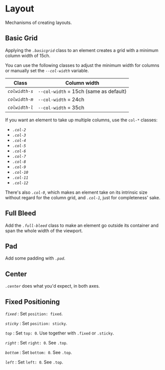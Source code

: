 
# Layout

Mechanisms of creating layouts.

## Basic Grid

Applying the <dfn>`.basicgrid`</dfn> class to an element creates a grid with a
minimum column width of 15ch.

You can use the following classes to adjust the minimum width for columns or
manually set the <dfn>`--col-width`</dfn> variable.

| Class                   | Column width                              |
|-------------------------|-------------------------------------------|
| <dfn>`colwidth-s`</dfn> | `--col-width` = 15ch (same as default) |
| <dfn>`colwidth-m`</dfn> | `--col-width` = 24ch                   |
| <dfn>`colwidth-l`</dfn> | `--col-width` = 35ch                   |

If you want an element to take up multiple columns, use the `col-*` classes:

 * <dfn>`.col-2`</dfn>
 * <dfn>`.col-3`</dfn>
 * <dfn>`.col-4`</dfn>
 * <dfn>`.col-5`</dfn>
 * <dfn>`.col-6`</dfn>
 * <dfn>`.col-7`</dfn>
 * <dfn>`.col-8`</dfn>
 * <dfn>`.col-9`</dfn>
 * <dfn>`.col-10`</dfn>
 * <dfn>`.col-11`</dfn>
 * <dfn>`.col-12`</dfn>

There's also <dfn>`.col-0`</dfn>, which makes an element take on its intrinsic
size without regard for the column grid, and <dfn>`.col-1`</dfn>, just for
completeness' sake.


## Full Bleed

Add the <dfn>`.full-bleed`</dfn> class to make an element go outside its
container and span the whole width of the viewport.

## Pad

Add some padding with <dfn>`.pad`</dfn>.

## Center

<dfn>`.center`</dfn> does what you'd expect, in both axes.

## Fixed Positioning

<dfn>`fixed`</dfn>
:   Set `position: fixed`.

<dfn>`sticky`</dfn>
:   Set `position: sticky`.

<dfn>`top`</dfn>
:   Set `top: 0`. Use together with `.fixed` or `.sticky`.

<dfn>`right`</dfn>
:   Set `right: 0`. See `.top`.

<dfn>`bottom`</dfn>
:   Set `bottom: 0`. See `.top`.

<dfn>`left`</dfn>
:   Set `left: 0`. See `.top`.



